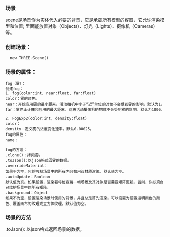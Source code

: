 ### 场景
scene是场景作为实体代入必要的背景，它是承载所有模型的容器，它允许渲染模型和位置;
里面能放置对象（Objects）、灯光（Lights）、摄像机（Cameras）等。

### 创建场景：

```
  new THREE.Scene()

```

### 场景的属性：

```
fog（雾）：
创建fog：
1. fog(color:int, near:float, far:float)
color：雾的颜色。
near：开始应用雾的最小距离。活动相机中小于“近”单位的对象不会受到雾的影响。默认为1。
far：雾停止计算和应用的最大距离。远离活动摄像机的物体不会受到雾的影响。默认为1000。

2. FogExp2(color:int, density:float)
color：
density：定义雾的浓度变化速率。默认0.00025。
fog的属性：
name：

fog的方法：
.clone()：拷贝雾。
.toJson():以json格式回雾的数据。
.overrideMaterial：
如果不为空，它将强制场景中的所有内容都用该材质渲染。默认值为空。
.autoUpdate：Boolean
默认值为真。如果设置，渲染器将检查每一帧场景及其对象是否需要矩阵更新。否则，你必须自己维护场景中的所有矩阵。
.background：Object
如果不为空，设置渲染场景时使用的背景，并且总是首先渲染。可以设置为设置透明颜色的颜色、覆盖画布的纹理或立方体纹理。默认值为空。
```

### 场景的方法

.toJson(): 以json格式返回场景的数据。



